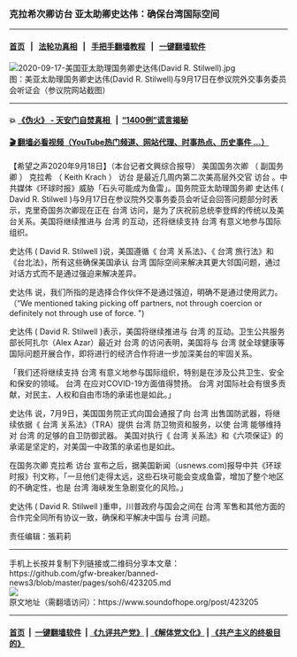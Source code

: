 ### 克拉希次卿访台 亚太助卿史达伟：确保台湾国际空间
------------------------

#### [首页](https://github.com/gfw-breaker/banned-news3/blob/master/README.md) &nbsp;&nbsp;|&nbsp;&nbsp; [法轮功真相](https://github.com/begood0513/basic/blob/master/README.md)  &nbsp;&nbsp;|&nbsp;&nbsp; [手把手翻墙教程](https://github.com/gfw-breaker/guides/wiki)  &nbsp;&nbsp;|&nbsp;&nbsp; [一键翻墙软件](https://github.com/gfw-breaker/nogfw/blob/master/README.md)  



<div><img alt="2020-09-17-美国亚太助理国务卿史达伟(David R. Stilwell).jpg" src="https://img.soundofhope.org/2020-09/1600442879750.jpg"/>
<br/><figcaption class="caption">
 图：美亚太助理国务卿史达伟(David R. Stilwell)与9月17日在参议院外交事务委员会听证会（参议院网站截图）
</figcaption></div><hr/>

#### 💥 [《伪火》 - 天安门自焚真相 ](http://158.247.195.190:10000/videos/blog/weihuo.html)&nbsp; |&nbsp; [“1400例”谎言揭秘  ](http://158.247.195.190:10000/videos/blog/jiexi1400.html)

#### [ 🎬  翻墙必看视频（YouTube热门频道、网站代理、时事热点、历史事件 ...）](https://github.com/gfw-breaker/links/blob/master/banned.md)

<div><div class="Content__Wrapper sc-1bvya0-0 grZQxZ">
 <p class="meta-top">
  <span class="meta">
   【希望之声2020年9月18日】（本台记者文興综合报导）
  </span>
  <ok href="/term/378031">
   美国国务次卿
  </ok>
  （
  <ok href="/term/316330">
   副国务卿
  </ok>
  ）
  <ok href="/term/378616">
   克拉希
  </ok>
  （
  <ok href="/term/377758">
   Keith Krach
  </ok>
  ）
  <ok href="/term/299896">
   访台
  </ok>
  是最近几周内第二次美高层外交官
  <ok href="/term/299896">
   访台
  </ok>
  。中共媒体《环球时报》威胁「石头可能成为鱼雷」。国务院亚太助理国务卿
  <ok href="/term/326110">
   史达伟
  </ok>
  (
  <ok href="/term/202522">
   David R. Stilwell
  </ok>
  )与9月17日在参议院外交事务委员会听证会回答问题部分时表示，克里奇国务次卿现在正在
  <ok href="/term/1821">
   台湾
  </ok>
  访问，是为了庆祝前总统李登辉的传统以及美台关系。美国将继续推进与
  <ok href="/term/1821">
   台湾
  </ok>
  的互动，还将继续支持
  <ok href="/term/1821">
   台湾
  </ok>
  有意义地参与国际组织。
 </p>
 <p>
  <ok href="/term/326110">
   史达伟
  </ok>
  (
  <ok href="/term/202522">
   David R. Stilwell
  </ok>
  )说，美国遵循《
  <ok href="/term/1821">
   台湾
  </ok>
  关系法》、《
  <ok href="/term/1821">
   台湾
  </ok>
  旅行法》和《台北法》，所有这些确保美国承认
  <ok href="/term/1821">
   台湾
  </ok>
  国际空间来解决其更大邻国问题，通过对话方式而不是通过强迫来解决差异。
 </p>
 <div class="AD_Embed__Wrap-sc-1xslmin-0 igMuqX module desktop">
  <div>
  </div>
 </div>
 <p>
  <ok href="/term/326110">
   史达伟
  </ok>
  说，我们所指的是选择合作伙伴不是通过强迫，明确不是通过使用武力。（“We mentioned taking picking off partners, not through coercion or definitely not through use of force. ")
 </p>
 <p>
  <ok href="/term/326110">
   史达伟
  </ok>
  (
  <ok href="/term/202522">
   David R. Stilwell
  </ok>
  )表示，美国将继续推进与
  <ok href="/term/1821">
   台湾
  </ok>
  的互动。卫生公共服务部长阿扎尔（Alex Azar）最近对
  <ok href="/term/1821">
   台湾
  </ok>
  的访问表明，美国将与
  <ok href="/term/1821">
   台湾
  </ok>
  就全球健康等国际问题开展合作，即将进行的经济合作将进一步加深美台的牢固关系。
 </p>
 <p>
  「我们还将继续支持
  <ok href="/term/1821">
   台湾
  </ok>
  有意义地参与国际组织，特别是在涉及公共卫生、安全和保安的领域。
  <ok href="/term/1821">
   台湾
  </ok>
  在应对COVID-19方面值得赞扬。
  <ok href="/term/1821">
   台湾
  </ok>
  对国际社会有很多贡献，对民主、人权和自由市场的承诺也是如此。」
 </p>
 <p>
  <ok href="/term/326110">
   史达伟
  </ok>
  说，7月9日，美国国务院正式向国会通报了向
  <ok href="/term/1821">
   台湾
  </ok>
  出售国防武器，将继续依据《
  <ok href="/term/1821">
   台湾
  </ok>
  关系法》（TRA）提供
  <ok href="/term/1821">
   台湾
  </ok>
  防卫物资和服务，以使
  <ok href="/term/1821">
   台湾
  </ok>
  能够维持对
  <ok href="/term/1821">
   台湾
  </ok>
  的足够的自卫防御武器。 美国对执行《
  <ok href="/term/1821">
   台湾
  </ok>
  关系法》和《六项保证》的承诺是坚定的，对美国一中政策的承诺也是如此。
 </p>
 <p>
  在国务次卿
  <ok href="/term/378616">
   克拉希
  </ok>
  <ok href="/term/299896">
   访台
  </ok>
  宣布之后，据美国新闻（usnews.com)报导中共《环球时报》刊文称，「一旦他们走得太远，这些石块可能会变成鱼雷，增加了整个地区的不确定性，也是
  <ok href="/term/1821">
   台湾
  </ok>
  海峡发生急剧变化的风险。」
 </p>
 <p>
  <ok href="/term/326110">
   史达伟
  </ok>
  (
  <ok href="/term/202522">
   David R. Stilwell
  </ok>
  )重申，川普政府与国会之间在
  <ok href="/term/1821">
   台湾
  </ok>
  军售和其他方面的合作完全同所有协议一致，确保和平解决中国与
  <ok href="/term/1821">
   台湾
  </ok>
  问题。
 </p>
 <p class="meta-btm">
  责任编辑：張莉莉
 </p>
</div>
</div>
<hr/>
手机上长按并复制下列链接或二维码分享本文章：<br/>
https://github.com/gfw-breaker/banned-news3/blob/master/pages/soh6/423205.md <br/>
<a href='https://github.com/gfw-breaker/banned-news3/blob/master/pages/soh6/423205.md'><img src='https://github.com/gfw-breaker/banned-news3/blob/master/pages/soh6/423205.md.png'/></a> <br/>
原文地址（需翻墙访问）：https://www.soundofhope.org/post/423205


------------------------
#### [首页](https://github.com/gfw-breaker/banned-news3/blob/master/README.md) &nbsp;|&nbsp; [一键翻墙软件](https://github.com/gfw-breaker/nogfw/blob/master/README.md) &nbsp;| [《九评共产党》](https://github.com/gfw-breaker/9ping.md/blob/master/README.md#九评之一评共产党是什么) | [《解体党文化》](https://github.com/gfw-breaker/jtdwh.md/blob/master/README.md) | [《共产主义的终极目的》](https://github.com/gfw-breaker/gczydzjmd.md/blob/master/README.md)


<img src='http://gfw-breaker.win/banned-news3/pages/soh6/423205.md' width='0px' height='0px'/>